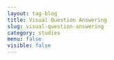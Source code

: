 ```yaml
---
layout: tag-blog
title: Visual Question Answering
slug: visual-question-answering
category: studies
menu: false
visible: false
---
```

